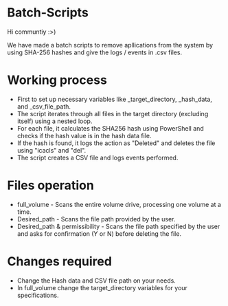 # Batch-Scripts

Hi communtiy :>)

We have made a batch scripts to remove apllications from the system by using SHA-256 hashes and give the logs / events in .csv files.

# Working process

* First to set up necessary variables like _target_directory, _hash_data, and _csv_file_path.
* The script iterates through all files in the target directory (excluding itself) using a nested loop.
* For each file, it calculates the SHA256 hash using PowerShell and checks if the hash value is in the hash data file.
* If the hash is found, it logs the action as "Deleted" and deletes the file using "icacls" and "del".
* The script creates a CSV file and logs events performed.

# Files operation

* full_volume - Scans the entire volume drive, processing one volume at a time.
* Desired_path - Scans the file path provided by the user.
* Desired_path & permissibility - Scans the file path specified by the user and asks for confirmation (Y or N) before deleting the file.

# Changes required

* Change the Hash data and CSV file path on your needs.
* In full_volume change the target_directory variables for your specifications.
